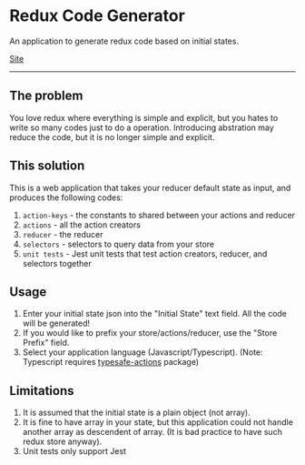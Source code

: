 # Redux Code Generator

An application to generate redux code based on initial states.

[Site]

<hr />

## The problem

You love redux where everything is simple and explicit, but you hates to write so many codes just to do a operation. Introducing abstration may reduce the code, but it is no longer simple and explicit.

## This solution

This is a web application that takes your reducer default state as input, and produces the following codes:

1. `action-keys` - the constants to shared between your actions and reducer
2. `actions` - all the action creators
3. `reducer` - the reducer
4. `selectors` - selectors to query data from your store
5. `unit tests` - Jest unit tests that test action creators, reducer, and selectors together

## Usage

1. Enter your initial state json into the "Initial State" text field. All the code will be generated!
1. If you would like to prefix your store/actions/reducer, use the "Store Prefix" field.
1. Select your application language (Javascript/Typescript). (Note: Typescript requires [typesafe-actions] package)

## Limitations

1. It is assumed that the initial state is a plain object (not array).
1. It is fine to have array in your state, but this application could not handle another array as descendent of array. (It is bad practice to have such redux store anyway).
1. Unit tests only support Jest

[site]: https://redux-code-generator.netlify.com/
[typesafe-actions]: https://www.npmjs.com/package/typesafe-actions
